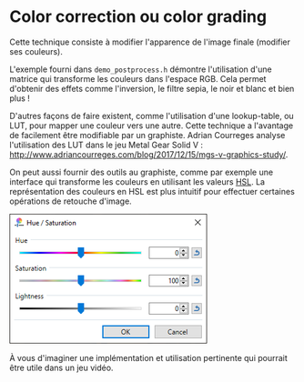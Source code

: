 # Color correction ou color grading

Cette technique consiste à modifier l'apparence de l'image finale (modifier ses couleurs).

L'exemple fourni dans ```demo_postprocess.h``` démontre l'utilisation d'une matrice qui transforme les couleurs dans l'espace RGB. Cela permet d'obtenir des effets comme l'inversion, le filtre sepia, le noir et blanc et bien plus !

D'autres façons de faire existent, comme l'utilisation d'une lookup-table, ou LUT, pour mapper une couleur vers une autre. Cette technique a l'avantage de facilement être modifiable par un graphiste. Adrian Courreges analyse l'utilisation des LUT dans le jeu Metal Gear Solid V :  http://www.adriancourreges.com/blog/2017/12/15/mgs-v-graphics-study/.

On peut aussi fournir des outils au graphiste, comme par exemple une interface qui transforme les couleurs en utilisant les valeurs [HSL](https://en.wikipedia.org/wiki/HSL_and_HSV). La représentation des couleurs en HSL est plus intuitif pour effectuer certaines opérations de retouche d'image.

![HSL picker de Paint.NET](hsl.png)

À vous d'imaginer une implémentation et utilisation pertinente qui pourrait être utile dans un jeu vidéo.